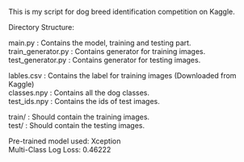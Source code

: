 This is my script for dog breed identification competition on Kaggle.

Directory Structure:

main.py : Contains the model, training and testing part.<br/>
train_generator.py : Contains generator for training images.<br/>
test_generator.py : Contains generator for testing images.<br/>

lables.csv : Contains the label for training images (Downloaded from Kaggle)<br/>
classes.npy : Contains all the dog classes.<br/>
test_ids.npy : Contains the ids of test images.<br/>

train/ : Should contain the training images.<br/>
test/ : Should contain the testing images.<br/>

Pre-trained model used: Xception<br/>
Multi-Class Log Loss: 0.46222<br/>



